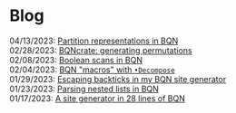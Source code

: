 # Blog

04/13/2023: [Partition representations in BQN](partition-representations.md)  
02/28/2023: [BQNcrate: generating permutations](BQNcrate-permutations.md)  
02/08/2023: [Boolean scans in BQN](boolean-scans.md)  
02/04/2023: [BQN "macros" with `•Decompose`](bqn-macros.md)  
01/29/2023: [Escaping backticks in my BQN site generator](escaping-backticks.md)  
01/23/2023: [Parsing nested lists in BQN](parsing-nested-lists-in-bqn.md)  
01/17/2023: [A site generator in 28 lines of BQN](site-generator-docs-0.md)
